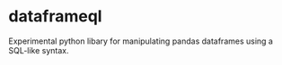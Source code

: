 # dataframeql
Experimental python libary for manipulating pandas dataframes using a SQL-like syntax.

